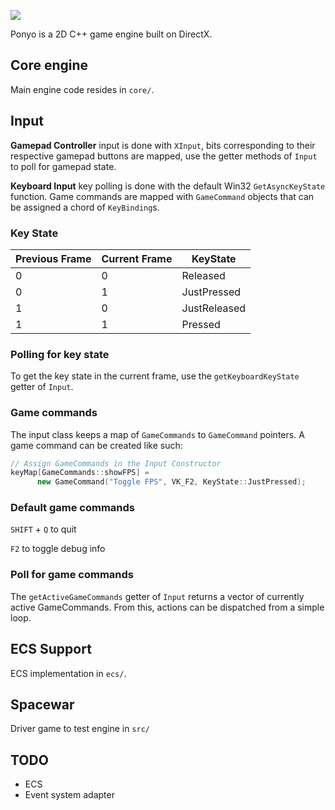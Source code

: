 ![](https://res.cloudinary.com/da3pyp8ki/image/upload/v1544777125/ponyo.jpg)

Ponyo is a 2D C++ game engine built on DirectX.

## Core engine

Main engine code resides in `core/`.

## Input

**Gamepad Controller** input is done with `XInput`, bits corresponding to their respective gamepad buttons are mapped, use the getter methods of `Input` to poll for gamepad state.

**Keyboard Input** key polling is done with the default Win32 `GetAsyncKeyState` function. Game commands are mapped with `GameCommand` objects that can be assigned a chord of `KeyBinding`s.

### Key State

| Previous Frame | Current Frame | KeyState     |
| -------------- | ------------- | ------------ |
| 0              | 0             | Released     |
| 0              | 1             | JustPressed  |
| 1              | 0             | JustReleased |
| 1              | 1             | Pressed      |

### Polling for key state

To get the key state in the current frame, use the `getKeyboardKeyState` getter of `Input`.

### Game commands

The input class keeps a map of `GameCommands` to `GameCommand` pointers. A game command can be created like such:

```cpp
// Assign GameCommands in the Input Constructor
keyMap[GameCommands::showFPS] =
      new GameCommand("Toggle FPS", VK_F2, KeyState::JustPressed);
```

### Default game commands

`SHIFT` + `Q` to quit

`F2` to toggle debug info

### Poll for game commands

The `getActiveGameCommands` getter of `Input` returns a vector of currently active GameCommands. From this, actions can be dispatched from a simple loop.

## ECS Support

ECS implementation in `ecs/`.

## Spacewar

Driver game to test engine in `src/`

## TODO

- ECS
- Event system adapter
